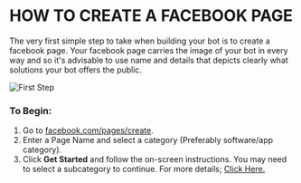 # HOW TO CREATE A FACEBOOK PAGE
The very first simple step to take when building your bot is to create a facebook page. Your facebook page carries the image of your bot in every way and so it's advisable to use name and details that depicts clearly what solutions your bot offers the public.

![First Step](https://www.wholesaleclearance.co.uk/blog/wp-content/uploads/2015/07/Facebook5.jpg)

### To Begin:
1. Go to [facebook.com/pages/create](https://m.facebook.com/pages/create?).
2. Enter a Page Name and select a category (Preferably software/app category).
3. Click **Get Started** and follow the on-screen instructions. You may need to select a subcategory to continue.
For more details; [Click Here.](https://m.facebook.com/help/104002523024878?helpref=about_content)
